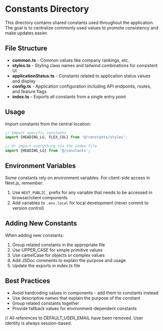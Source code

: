 # Constants Directory

This directory contains shared constants used throughout the application. The goal is to centralize commonly used values to promote consistency and make updates easier.

## File Structure

- **common.ts** - Common values like company rankings, etc.
- **styles.ts** - Styling class names and tailwind combinations for consistent UI
- **applicationStatus.ts** - Constants related to application status values and display
- **config.ts** - Application configuration including API endpoints, routes, and feature flags
- **index.ts** - Exports all constants from a single entry point

## Usage

Import constants from the central location:

```typescript
// Import specific constants
import {HEADING_LG, FLEX_COL} from '@/constants/styles';

// Or import everything via the index file
import {HEADING_LG} from '@/constants';
```

## Environment Variables

Some constants rely on environment variables. For client-side access in Next.js, remember:

1. Use `NEXT_PUBLIC_` prefix for any variable that needs to be accessed in browser/client components
2. Add variables to `.env.local` for local development (never commit to version control)

## Adding New Constants

When adding new constants:

1. Group related constants in the appropriate file
2. Use UPPER_CASE for simple primitive values
3. Use camelCase for objects or complex values
4. Add JSDoc comments to explain the purpose and usage
5. Update the exports in index.ts file

## Best Practices

- Avoid hardcoding values in components - add them to constants instead
- Use descriptive names that explain the purpose of the constant
- Group related constants together
- Provide fallback values for environment-dependent constants

// All references to DEFAULT_USER_EMAIL have been removed. User identity is always session-based.

